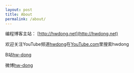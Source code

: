 ```yaml
---
layout: post
title: About
permalink: /about/
---
```


编程博客主站： [http://hwdong.net](http://hwdong.net)

欢迎关注YouTube频道[hwdong](https://www.youtube.com/channel/UCIJLimsCMSfc3wHmevgj8Ng)在[YouTube.com](http://youtube.com)里搜索hwdong

B站[hw-dong](https://space.bilibili.com/281453312)

微博[hw-dong](https://weibo.com/6762417916)
